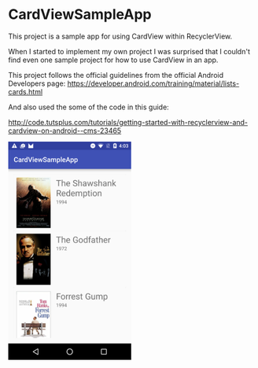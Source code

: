 # CardViewSampleApp

This project is a sample app for using CardView within RecyclerView.

When I started to implement my own project I was surprised that I couldn't find even one sample project for how to use CardView in an app. 

This project follows the official guidelines from the official Android Developers page:
https://developer.android.com/training/material/lists-cards.html

And also used the some of the code in this guide:

http://code.tutsplus.com/tutorials/getting-started-with-recyclerview-and-cardview-on-android--cms-23465

<img src="AndroidCardView-screenshot.png" alt="Drawing" width="250px"/>

